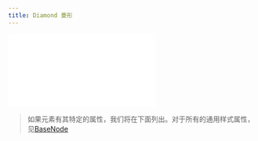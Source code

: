 ```yaml
---
title: Diamond 菱形
---
```


<embed src="@/common/api/elements/nodes/diamond.md"></embed>

> 如果元素有其特定的属性，我们将在下面列出。对于所有的通用样式属性，见[BaseNode](./BaseNode.zh.md)
